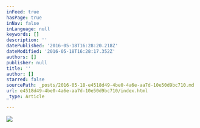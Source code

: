 ```yaml
---
inFeed: true
hasPage: true
inNav: false
inLanguage: null
keywords: []
description: ''
datePublished: '2016-05-18T16:28:20.218Z'
dateModified: '2016-05-18T16:28:17.352Z'
authors: []
publisher: null
title: ''
author: []
starred: false
sourcePath: _posts/2016-05-18-e4518d49-4be0-4a6e-aa7d-10e50d9bc710.md
url: e4518d49-4be0-4a6e-aa7d-10e50d9bc710/index.html
_type: Article

---
```

![](https://the-grid-user-content.s3-us-west-2.amazonaws.com/c5cb28ba-567b-40a6-afb8-69a9f1c81246.jpg)